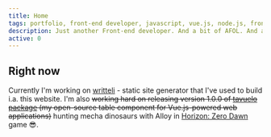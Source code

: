 ```yaml
---
title: Home
tags: portfolio, front-end developer, javascript, vue.js, node.js, front-end, web developer, web development, designer, web designer, full-stack developer, programmer, programming, developer
description: Just another Front-end developer. And a bit of AFOL. And a geek maybe.
active: 0
---
```


## Right now

Currently I'm working on [writteli](https://github.com/writteli/writteli) - static site generator that I've used to build i.a. this website. I'm also <strike>working hard on releasing version 1.0.0 of [tavuelo package](https://github.com/lukaszkups/tavuelo) (my open-source table component for Vue.js-powered web applications)</strike> hunting mecha dinosaurs with Alloy in [Horizon: Zero Dawn](https://www.playstation.com/en-us/games/horizon-zero-dawn-ps4/) game 😎.
